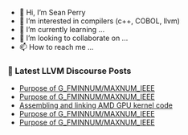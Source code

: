 - 👋 Hi, I’m Sean Perry
- 👀 I’m interested in compilers (c++, COBOL, llvm)
- 🌱 I’m currently learning ...
- 💞️ I’m looking to collaborate on ...
- 📫 How to reach me ...

<!---
s66perry/s66perry is a ✨ special ✨ repository because its `README.md` (this file) appears on your GitHub profile.
You can click the Preview link to take a look at your changes.
--->
### 📕 Latest LLVM Discourse Posts

<!-- DISCOURSE-LLVM:START -->
- [Purpose of G_FMINNUM/MAXNUM_IEEE](https://discourse.llvm.org/t/purpose-of-g-fminnum-maxnum-ieee/78771#post_4)
- [Purpose of G_FMINNUM/MAXNUM_IEEE](https://discourse.llvm.org/t/purpose-of-g-fminnum-maxnum-ieee/78771#post_3)
- [Assembling and linking AMD GPU kernel code](https://discourse.llvm.org/t/assembling-and-linking-amd-gpu-kernel-code/78760#post_5)
- [Purpose of G_FMINNUM/MAXNUM_IEEE](https://discourse.llvm.org/t/purpose-of-g-fminnum-maxnum-ieee/78771#post_2)
- [Purpose of G_FMINNUM/MAXNUM_IEEE](https://discourse.llvm.org/t/purpose-of-g-fminnum-maxnum-ieee/78771#post_1)
<!-- DISCOURSE-LLVM:END -->
